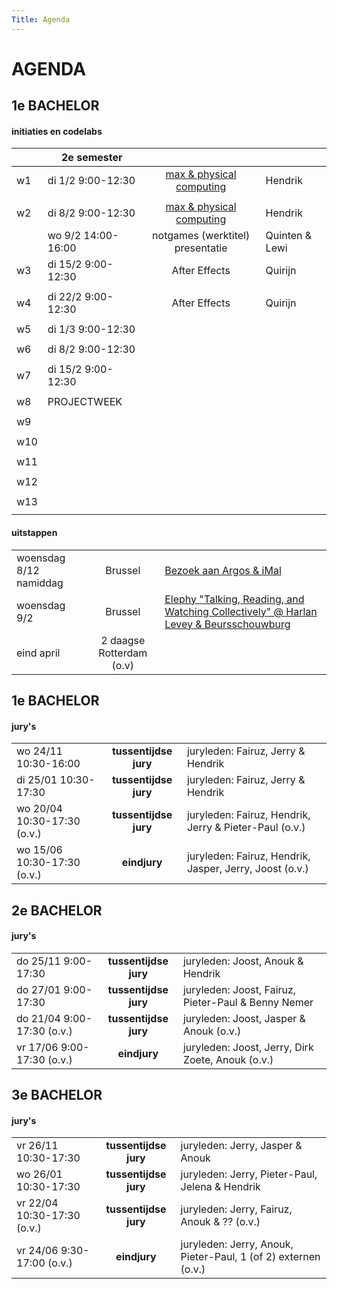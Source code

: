 ```yaml
---
Title: Agenda
---
```


# AGENDA
## 1e BACHELOR
#### initiaties en codelabs
<!--
| | 1e semester |       |     |
|:---|:---|:---:|---:|
| w1 | di 28/09 9:00-15:30 | **CODE AS A CREATIVE MEDIUM** & [CFA](../projecten/2021CFA) | Elias, Jerry & Hendrik |
| w2 | di 5/10 9:00-15:30   | [CODELAB NETART Webdev](../projecten/2021netartwebdev)  | Hendrik |
| w3 | di 12/10 9:00-15:30  | [CODELAB NETART Webdev](../projecten/2021netartwebdev) | Hendrik |
| w4 | di 19/10 9:00-15:30  | [CODELAB MAX](../projecten/2021max) | Jerry |
| w5 | di 26/10 9:00-15:30  | [CODELAB MAX](../projecten/2021max) | Jerry |
| w6 | di 2/11 9:00-15:30   | Geen les |  |
|  | wo 3/11 9:00-12:30   | Uitzonderlijk geen les |  |
| w7 | PROJECTWEEK |  |  |
| w8 | di 16/11  9:00-15:00 | begeleiding autonoom werk | Hendrik |
|  | wo 17/11  9:00-12:30 | initiatie print & lasercut | Hendrik |
| w9 | di 23/11 9:00-15:00  | begeleiding autonoom werk | Hendrik |
|  | wo 24/11 10:30-15:30  | Tussentijdse Jury | Fairuz, Jerry & Hendrik |
| w10 | di 30/11 9:00-15:30 | [CODELAB AI](../projecten/2021AI) | Jerry |
|  | wo 1/12 9:00-12:30 | [Workshop Blender](../projecten/2021blender) | Fons Artois |
|  | wo 1/12 13:30-17:30 | begeleiding autonoon werk | Fairuz & Hendrik |
| w11 | di 7/12 9:00-15:30 | [CODELAB AI](../projecten/2021AI)  | Jerry |
|  | wo 8/12 9:00-12:30 | [Workshop Blender](../projecten/2021blender) | Fons Artois |
|  | wo 8/12 13:30-17:30 | uitstap BXL | Fairuz & Hendrik |
| w12 | di 14/12 10:30-15:00 | [Axidraw & Plotting](../projecten/2021penplotterfun) | Hendrik |
|  | wo 15/12 9:00-12:30 | begeleiding autonoom werk | Hendrik |
| w13 | di 21/12 9:00-12:30 | physical computing | Hendrik |
|  | wo 22/12 9:00-12:30 | begeleiding autonoom werk | Hendrik |

-->

|  | 2e semester |  |  |
| -	| - | :-:	|-	|
| w1 	| di 1/2 9:00-12:30	| [max & physical computing](../06.projecten-en-events/max-physical/)	| Hendrik	|
| 	| 	| 	| 	|
| w2 	| di 8/2 9:00-12:30	| [max & physical computing](../06.projecten-en-events/max-physical/)	| Hendrik	|
| 	| wo 9/2 14:00-16:00 	| notgames (werktitel) presentatie	| Quinten & Lewi	|
| w3 	| di 15/2 9:00-12:30	| After Effects	| Quirijn	|
| 	| 	| 	| 	|
| w4 	| di 22/2 9:00-12:30	| After Effects	| Quirijn	|
| 	| 	| 	| 	|
| w5 	| di 1/3 9:00-12:30	| 	| 	|
| 	| 	| 	| 	|
| w6 	| di 8/2 9:00-12:30	| 	| 	|
| 	| 	| 	| 	|
| w7 	| di 15/2 9:00-12:30	|  	| 	|
| 	| 	| 	| 	|
| w8 	| PROJECTWEEK	| 	| 	|
| 	| 	| 	| 	|
| w9 	| 	| 	| 	|
| 	| 	| 	| 	|
| w10 | 	| 	| 	|
| 	| 	| 	| 	|
| w11 	|  	|  	| 	|
| 	| 	| 	| 	|
| w12 	|  	|  	| 	|
| 	| 	| 	| 	|
| w13 	|  	|  	| 	|
| 	| 	| 	| 	|


#### uitstappen
|     |       |     |
| --- | :---: | --- |
| woensdag 8/12 namiddag | Brussel | [Bezoek aan Argos & iMal](../trips/2021bxl) |
| woensdag 9/2 | Brussel | [Elephy "Talking, Reading, and Watching Collectively" @ Harlan Levey & Beursschouwburg](https://www.beursschouwburg.be/en/events/talking-reading-watching-collectively/) |
| eind april  | 2 daagse Rotterdam (o.v) |     |


## 1e BACHELOR
#### jury's
|     |       |     |
| --- | :---: | --- |
| wo 24/11 10:30-16:00 | **tussentijdse jury** | juryleden: Fairuz, Jerry & Hendrik |
| di 25/01 10:30-17:30 | **tussentijdse jury** | juryleden: Fairuz, Jerry & Hendrik |
| wo 20/04 10:30-17:30 (o.v.)| **tussentijdse jury** | juryleden: Fairuz, Hendrik, Jerry &  Pieter-Paul (o.v.) |
| wo 15/06 10:30-17:30 (o.v.)| **eindjury** | juryleden: Fairuz, Hendrik, Jasper, Jerry, Joost (o.v.) |


## 2e BACHELOR
#### jury's
|     |       |     |
| --- | :---: | --- |
| do 25/11 9:00-17:30 | **tussentijdse jury** | juryleden: Joost, Anouk & Hendrik |
| do 27/01 9:00-17:30 | **tussentijdse jury** | juryleden: Joost, Fairuz, Pieter-Paul & Benny Nemer |
| do 21/04 9:00-17:30 (o.v.)| **tussentijdse jury** | juryleden: Joost, Jasper & Anouk (o.v.) |
| vr 17/06 9:00-17:30 (o.v.)| **eindjury** | juryleden: Joost, Jerry, Dirk Zoete, Anouk  (o.v.) |


## 3e BACHELOR
#### jury's
|     |       |     |
| --- | :---: | --- |
| vr 26/11 10:30-17:30 | **tussentijdse jury** | juryleden: Jerry, Jasper & Anouk |
| wo 26/01 10:30-17:30 | **tussentijdse jury** | juryleden: Jerry, Pieter-Paul, Jelena & Hendrik |
| vr 22/04 10:30-17:30 (o.v.)| **tussentijdse jury** | juryleden: Jerry, Fairuz, Anouk & ?? (o.v.) |
| vr 24/06 9:30-17:00 (o.v.)| **eindjury** | juryleden: Jerry, Anouk, Pieter-Paul, 1 (of 2) externen (o.v.) |

<!--
### transversaal atelier
-->
